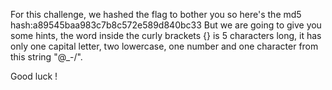 For this challenge, we hashed the flag to bother you so here's the md5 hash:a89545baa983c7b8c572e589d840bc33
But we are going to give you some hints, the word inside the curly brackets {} is 5 characters long, it has only one capital letter, two lowercase, one number and one character from this string "@_-/\".

Good luck !
